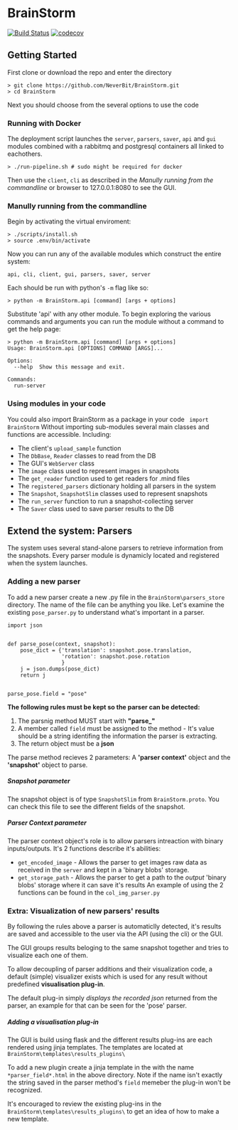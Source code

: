 # BrainStorm
[![Build Status](https://travis-ci.com/NeverBit/BrainStorm.svg?token=Fs14SrZ67aQ5phGqgwYT&branch=master)](https://travis-ci.com/NeverBit/BrainStorm)
[![codecov](https://codecov.io/gh/NeverBit/BrainStorm/branch/master/graph/badge.svg?token=X6NjL6joF5)](https://codecov.io/gh/NeverBit/BrainStorm)

## Getting Started
First clone or download the repo and enter the directory
```
> git clone https://github.com/NeverBit/BrainStorm.git
> cd BrainStorm
```
Next you should choose from the several options to use the code

### Running with Docker
The deployment script launches the ```server```, ```parsers```, ```saver```, ```api``` and ```gui``` modules combined with a rabbitmq and postgresql containers all linked to eachothers.
```
> ./run-pipeline.sh # sudo might be required for docker
```
Then use the ```client```, ```cli``` as described in the *Manully running from the commandline* or browser to 127.0.0.1:8080 to see the GUI.

### Manully running from the commandline
Begin by activating the virtual enviroment:
```
> ./scripts/install.sh
> source .env/bin/activate
```
Now you can run any of the available modules which construct the entire system:
```
api, cli, client, gui, parsers, saver, server 
```
Each should be run with python's ```-m``` flag like so:
```
> python -m BrainStorm.api [command] [args + options]
```
Substitute 'api' with any other module.
To begin exploring the various commands and arguments you can run the module without a command
to get the help page:
```
> python -m BrainStorm.api [command] [args + options]
Usage: BrainStorm.api [OPTIONS] COMMAND [ARGS]...

Options:
  --help  Show this message and exit.

Commands:
  run-server
```

### Using modules in your code
You could also import BrainStorm as a package in your code
``` import BrainStorm```
Without importing sub-modules several main classes and functions are accessible. Including:

* The client's ```upload_sample``` function
* The ```DbBase```, ```Reader``` classes to read from the DB
* The GUI's ```WebServer``` class
* The ```image``` class used to represent images in snapshots
* The ```get_reader``` function used to get readers for .mind files
* The ```registered_parsers``` dictionary holding all parsers in the system
* The ```Snapshot```, ```SnapshotSlim``` classes used to represent snapshots
* The ```run_server``` function to run a snapshot-collecting server
* The ```Saver``` class used to save parser results to the DB



## Extend the system: Parsers
The system uses several stand-alone parsers to retrieve information from the snapshots.
Every parser module is dynamicly located and registered when the system launches.
### Adding a new parser
To add a new parser create a new .py file in the ```BrainStorm\parsers_store``` directory.
The name of the file can be anything you like.
Let's examine the existing ```pose_parser.py``` to understand what's important in a parser.
```
import json


def parse_pose(context, snapshot):
    pose_dict = {'translation': snapshot.pose.translation,
                 'rotation': snapshot.pose.rotation
                 }
    j = json.dumps(pose_dict)
    return j


parse_pose.field = "pose"
```
**The following rules must be kept so the parser can be detected:**
1. The parsnig method MUST start with **"parse_"**
2. A member called ```field``` must be assigned to the method - It's value should be a string identifing the information the parser is extracting.
3. The return object must be a **json**

The parse method recieves 2 parameters: A **'parser context'** object and the **'snapshot'** object to parse.

##### Snapshot parameter
The snapshot object is of type ```SnapshotSlim``` from ```BrainStorm.proto```. You can check this file to see the different fields of the snapshot.

##### Parser Context parameter
The parser context object's role is to allow parsers intreaction with binary inputs/outputs.
It's 2 functions describe it's abilities:
* ```get_encoded_image``` - Allows the parser to get images raw data as received in the ```server``` and kept in a 'binary blobs' storage.
* ```get_storage_path``` - Allows the parser to get a path to the *output* 'binary blobs' storage where it can save it's results
An example of using the 2 functions can be found in the ```col_img_parser.py```



### Extra: Visualization of new parsers' results
By following the rules above a parser is automaticlly detected, it's results are saved and accessible to the user via the API (using the cli) or the GUI.

The GUI groups results beloging to the same snapshot together and tries to visualize each one of them.

To allow decoupling of parser additions and their visualization code, a default (simple) visualizer exists which is used for any result without predefined **visualisation plug-in**.

The default plug-in simply *displays the recorded json* returned from the parser, an example for that can be seen for the 'pose' parser.

##### Adding a visualisation plug-in
The GUI is build using flask and the different results plug-ins are each rendered using jinja templates.
The templates are located at ```BrainStorm\templates\results_plugins\```

To add a new plugin create a jinja template in the with the name ```*parser_field*.html``` in the above directory. Note if the name isn't exactly the string saved in the parser method's ```field``` memeber the plug-in won't be recognized.

It's encouraged to review the existing plug-ins in the ```BrainStorm\templates\results_plugins\``` to get an idea of how to make a new template.
